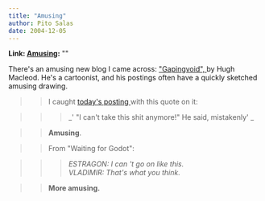 ```yaml
---
title: "Amusing"
author: Pito Salas
date: 2004-12-05
---
```


**Link: [Amusing](None):** ""

There's an amusing new blog I came across: ["Gapingvoid",
](<http://www.gapingvoid.com/>)by Hugh Macleod. He's a cartoonist, and his
postings often have a quickly sketched amusing drawing.

>>

>> I caught [today's posting
](<http://www.gapingvoid.com/Moveable_Type/archives/001151.html>)with this
quote on it:

>>

>>> _' "I can't take this shit anymore!" He said, mistakenly' _

>>

>> **Amusing**.

>>

>> From "Waiting for Godot":

>>

>>> _ESTRAGON: I can 't go on like this.  
> VLADIMIR: That's what you think._
>>

>> **More amusing.**


